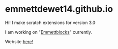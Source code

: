 # emmettdewet14.github.io

Hi! I make scratch extensions for version 3.0

I am working on "<a href="Emmettblocks.js">Emmettblocks</a>" currently.

Website <a href="https://emmettdewet14.github.io"/>here!</a>
